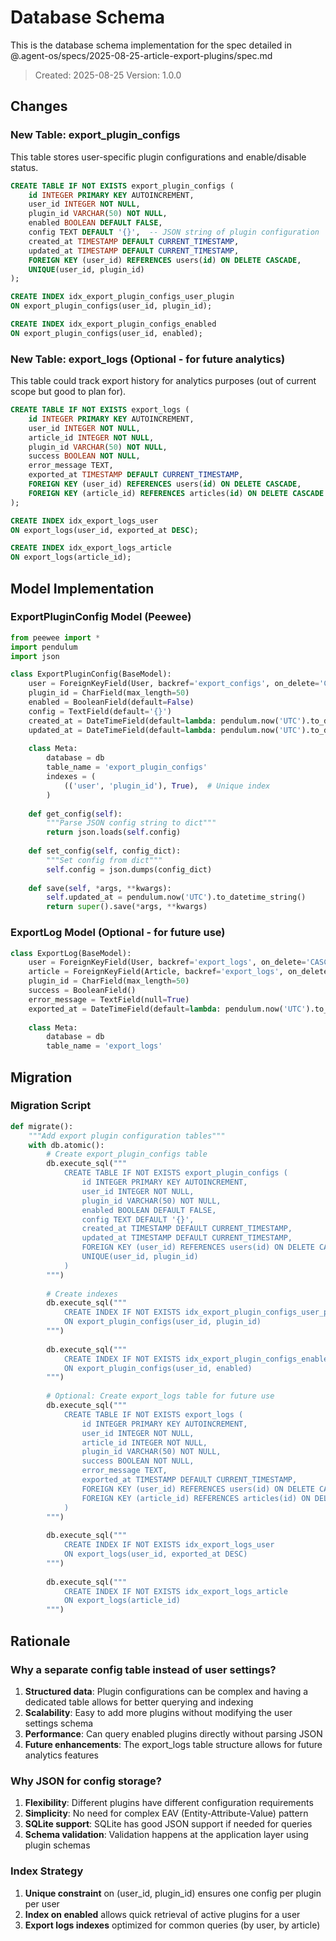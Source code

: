 # Database Schema

This is the database schema implementation for the spec detailed in @.agent-os/specs/2025-08-25-article-export-plugins/spec.md

> Created: 2025-08-25
> Version: 1.0.0

## Changes

### New Table: export_plugin_configs

This table stores user-specific plugin configurations and enable/disable status.

```sql
CREATE TABLE IF NOT EXISTS export_plugin_configs (
    id INTEGER PRIMARY KEY AUTOINCREMENT,
    user_id INTEGER NOT NULL,
    plugin_id VARCHAR(50) NOT NULL,
    enabled BOOLEAN DEFAULT FALSE,
    config TEXT DEFAULT '{}',  -- JSON string of plugin configuration
    created_at TIMESTAMP DEFAULT CURRENT_TIMESTAMP,
    updated_at TIMESTAMP DEFAULT CURRENT_TIMESTAMP,
    FOREIGN KEY (user_id) REFERENCES users(id) ON DELETE CASCADE,
    UNIQUE(user_id, plugin_id)
);

CREATE INDEX idx_export_plugin_configs_user_plugin 
ON export_plugin_configs(user_id, plugin_id);

CREATE INDEX idx_export_plugin_configs_enabled 
ON export_plugin_configs(user_id, enabled);
```

### New Table: export_logs (Optional - for future analytics)

This table could track export history for analytics purposes (out of current scope but good to plan for).

```sql
CREATE TABLE IF NOT EXISTS export_logs (
    id INTEGER PRIMARY KEY AUTOINCREMENT,
    user_id INTEGER NOT NULL,
    article_id INTEGER NOT NULL,
    plugin_id VARCHAR(50) NOT NULL,
    success BOOLEAN NOT NULL,
    error_message TEXT,
    exported_at TIMESTAMP DEFAULT CURRENT_TIMESTAMP,
    FOREIGN KEY (user_id) REFERENCES users(id) ON DELETE CASCADE,
    FOREIGN KEY (article_id) REFERENCES articles(id) ON DELETE CASCADE
);

CREATE INDEX idx_export_logs_user 
ON export_logs(user_id, exported_at DESC);

CREATE INDEX idx_export_logs_article 
ON export_logs(article_id);
```

## Model Implementation

### ExportPluginConfig Model (Peewee)

```python
from peewee import *
import pendulum
import json

class ExportPluginConfig(BaseModel):
    user = ForeignKeyField(User, backref='export_configs', on_delete='CASCADE')
    plugin_id = CharField(max_length=50)
    enabled = BooleanField(default=False)
    config = TextField(default='{}')
    created_at = DateTimeField(default=lambda: pendulum.now('UTC').to_datetime_string())
    updated_at = DateTimeField(default=lambda: pendulum.now('UTC').to_datetime_string())
    
    class Meta:
        database = db
        table_name = 'export_plugin_configs'
        indexes = (
            (('user', 'plugin_id'), True),  # Unique index
        )
    
    def get_config(self):
        """Parse JSON config string to dict"""
        return json.loads(self.config)
    
    def set_config(self, config_dict):
        """Set config from dict"""
        self.config = json.dumps(config_dict)
    
    def save(self, *args, **kwargs):
        self.updated_at = pendulum.now('UTC').to_datetime_string()
        return super().save(*args, **kwargs)
```

### ExportLog Model (Optional - for future use)

```python
class ExportLog(BaseModel):
    user = ForeignKeyField(User, backref='export_logs', on_delete='CASCADE')
    article = ForeignKeyField(Article, backref='export_logs', on_delete='CASCADE')
    plugin_id = CharField(max_length=50)
    success = BooleanField()
    error_message = TextField(null=True)
    exported_at = DateTimeField(default=lambda: pendulum.now('UTC').to_datetime_string())
    
    class Meta:
        database = db
        table_name = 'export_logs'
```

## Migration

### Migration Script

```python
def migrate():
    """Add export plugin configuration tables"""
    with db.atomic():
        # Create export_plugin_configs table
        db.execute_sql("""
            CREATE TABLE IF NOT EXISTS export_plugin_configs (
                id INTEGER PRIMARY KEY AUTOINCREMENT,
                user_id INTEGER NOT NULL,
                plugin_id VARCHAR(50) NOT NULL,
                enabled BOOLEAN DEFAULT FALSE,
                config TEXT DEFAULT '{}',
                created_at TIMESTAMP DEFAULT CURRENT_TIMESTAMP,
                updated_at TIMESTAMP DEFAULT CURRENT_TIMESTAMP,
                FOREIGN KEY (user_id) REFERENCES users(id) ON DELETE CASCADE,
                UNIQUE(user_id, plugin_id)
            )
        """)
        
        # Create indexes
        db.execute_sql("""
            CREATE INDEX IF NOT EXISTS idx_export_plugin_configs_user_plugin 
            ON export_plugin_configs(user_id, plugin_id)
        """)
        
        db.execute_sql("""
            CREATE INDEX IF NOT EXISTS idx_export_plugin_configs_enabled 
            ON export_plugin_configs(user_id, enabled)
        """)
        
        # Optional: Create export_logs table for future use
        db.execute_sql("""
            CREATE TABLE IF NOT EXISTS export_logs (
                id INTEGER PRIMARY KEY AUTOINCREMENT,
                user_id INTEGER NOT NULL,
                article_id INTEGER NOT NULL,
                plugin_id VARCHAR(50) NOT NULL,
                success BOOLEAN NOT NULL,
                error_message TEXT,
                exported_at TIMESTAMP DEFAULT CURRENT_TIMESTAMP,
                FOREIGN KEY (user_id) REFERENCES users(id) ON DELETE CASCADE,
                FOREIGN KEY (article_id) REFERENCES articles(id) ON DELETE CASCADE
            )
        """)
        
        db.execute_sql("""
            CREATE INDEX IF NOT EXISTS idx_export_logs_user 
            ON export_logs(user_id, exported_at DESC)
        """)
        
        db.execute_sql("""
            CREATE INDEX IF NOT EXISTS idx_export_logs_article 
            ON export_logs(article_id)
        """)
```

## Rationale

### Why a separate config table instead of user settings?

1. **Structured data**: Plugin configurations can be complex and having a dedicated table allows for better querying and indexing
2. **Scalability**: Easy to add more plugins without modifying the user settings schema
3. **Performance**: Can query enabled plugins directly without parsing JSON
4. **Future enhancements**: The export_logs table structure allows for future analytics features

### Why JSON for config storage?

1. **Flexibility**: Different plugins have different configuration requirements
2. **Simplicity**: No need for complex EAV (Entity-Attribute-Value) pattern
3. **SQLite support**: SQLite has good JSON support if needed for queries
4. **Schema validation**: Validation happens at the application layer using plugin schemas

### Index Strategy

1. **Unique constraint** on (user_id, plugin_id) ensures one config per plugin per user
2. **Index on enabled** allows quick retrieval of active plugins for a user
3. **Export logs indexes** optimized for common queries (by user, by article)